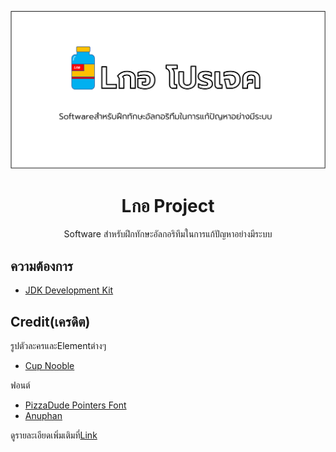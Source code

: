 ![](document/docs/image/card.png)
<div align="center">
  <h1>Lกอ Project</h1>
  
  <p>Software สำหรับฝึกทักษะอัลกอริทึมในการแก้ปัญหาอย่างมีระบบ</p>
</div>

## ความต้องการ
+ [JDK Development Kit](https://www.oracle.com/java/technologies/downloads/#java17)

## Credit(เครดิต)
รูปตัวละครและElementต่างๆ 
- [Cup Nooble](https://cupnooble.itch.io/)

ฟอนต์
- [PizzaDude Pointers Font](https://www.1001fonts.com/pizzadude-pointers-font.html)
- [Anuphan](https://fonts.google.com/specimen/Anuphan)

ดูรายละเอียดเพิ่มเติมที่[Link](https://supaschaiph.github.io/LGor-Public/)
